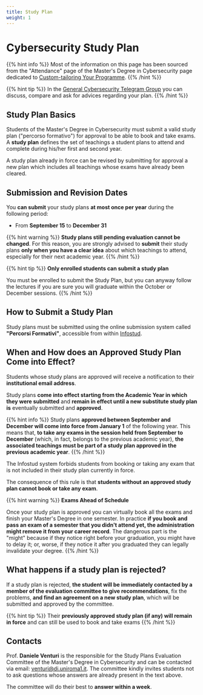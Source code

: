 ```yaml
---
title: Study Plan
weight: 1
---
```


# Cybersecurity Study Plan

{{% hint info %}}
<i class="fa-solid fa-circle-info" style="color: #74C0FC;"></i> Most of the information on this page has been sourced from the "Attendance" page of the Master's Degree in Cybersecurity page dedicated to [Custom-tailoring Your Programme](https://corsidilaurea.uniroma1.it/en/corso/2024/29389/programmazione#bootstrap-fieldgroup-nav-item-custom-tailoring-your-programme).
{{% /hint %}}

{{% hint tip %}}
<i class="fa-solid fa-lightbulb" style="color: #238636;"></i>
In the [General Cybersecurity Telegram Group](https://t.me/QtRSiqhwyL) you can discuss, compare and ask for advices regarding your plan.
{{% /hint %}}

## Study Plan Basics

Students of the Master's Degree in Cybersecurity must submit a valid study plan ("percorso formativo") for approval to be able to book and take exams. A **study plan** defines the set of teachings a student plans to attend and complete during his/her first and second year.

<!--
A study plan for the Master Programme in Computer Science must comprise 120–123 credits, split as follows:
- 66 credits chosen from those offered within the course programme (with some restrictions, see below);
- 12–15 credits of elective teachings, chosen (in principle) from the entire Sapienza catalogue (must be justified to be approved, you can't simply insert Philosophy 3);
- 6 credits of a supplementary educational activity (in Italian: "Attività Formativa Complementare", in short "AFC"), which might be a seminary, a side project with a professor or a recognized work activity related to Computer Science (check [here](https://docs.google.com/document/d/e/2PACX-1vRMVE88DZffehZflMrOBiBL2YV40IZ5ZA-naM3d5cZm1Sws1NS9mXGXdrRw0L4a9yObgHgnlwHNQTG8/pub) for further information);
- 36 credits of Master thesis work and defense.
-->

A study plan already in force can be revised by submitting for approval a new plan which includes all teachings whose exams have already been cleared.

## Submission and Revision Dates

You **can submit** your study plans **at most once per year** during the following period:
- From **September 15** to **December 31**

{{% hint warning %}}
<i class="fa-solid fa-triangle-exclamation" style="color: #FFD43B;"></i>
**Study plans still pending evaluation cannot be changed**. For this reason, you are strongly advised to **submit** their study plans **only when you have a clear idea** about which teachings to attend, especially for their next academic year.
{{% /hint %}}

{{% hint tip %}}
<i class="fa-solid fa-lightbulb" style="color: #238636;"></i> **Only enrolled students can submit a study plan**

You must be enrolled to submit the Study Plan, but you can anyway follow the lectures if you are sure you will graduate within the October or December sessions.
{{% /hint %}}

## How to Submit a Study Plan

Study plans must be submitted using the online submission system called **"Percorsi Formativi"**, accessible from within [Infostud](http://www.uniroma1.it/studenti).

## When and How does an Approved Study Plan Come into Effect?

Students whose study plans are approved will receive a notification to their **institutional email address**.

Study plans **come into effect starting from the Academic Year in which they were submitted** and **remain in effect until a new substitute study plan is** eventually submitted and **approved**.

{{% hint info %}}
<i class="fa-solid fa-circle-info" style="color: #74C0FC;"></i>
Study plans **approved between September and December will come into force from January 1** of the following year. This means that, **to take any exams in the session held from September to December** (which, in fact, belongs to the previous academic year), **the associated teachings must be part of a study plan approved in the previous academic year**.
{{% /hint %}}

The Infostud system forbids students from booking or taking any exam that is not included in their study plan currently in force.

The consequence of this rule is that **students without an approved study plan cannot book or take any exam**.

{{% hint warning %}}
<i class="fa-solid fa-triangle-exclamation" style="color: #FFD43B;"></i> **Exams Ahead of Schedule**

Once your study plan is approved you can virtually book all the exams and finish your Master's Degree in one semester. In practice **if you book and pass an exam of a semester that you didn't attend yet, the administration might remove it from your career record**. The dangerous part is the "might" because if they notice right before your graduation, you might have to delay it; or, worse, if they notice it after you graduated they can legally invalidate your degree.
{{% /hint %}}

## What happens if a study plan is rejected?

If a study plan is rejected, **the student will be immediately contacted by a member of the evaluation committee to give recommendations**, fix the problems, **and find an agreement on a new study plan**, which will be submitted and approved by the committee.

{{% hint tip %}}
<i class="fa-solid fa-lightbulb" style="color: #238636;"></i>
Their **previously approved study plan (if any) will remain in force** and can still be used to book and take exams
{{% /hint %}}

## Contacts

Prof. **Daniele Venturi** is the responsible for the Study Plans Evaluation Committee of the Master's Degree in Cybersecurity and can be contacted via email: venturi@di.uniroma1.it. The committee kindly invites students not to ask questions whose answers are already present in the text above.

The committee will do their best to **answer within a week**.